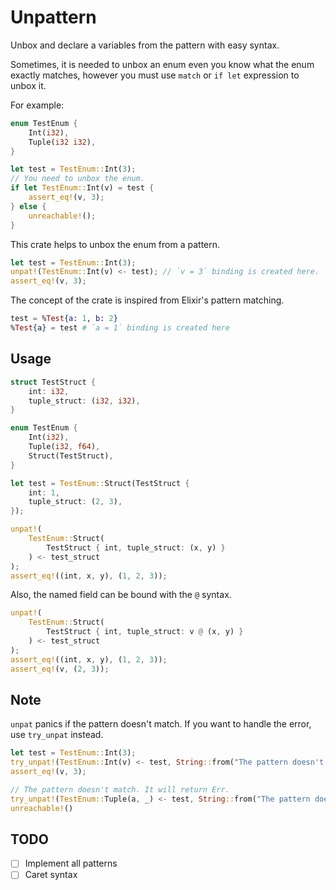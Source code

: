 # Unpattern

Unbox and declare a variables from the pattern with easy syntax.

Sometimes, it is needed to unbox an enum even you know what the enum exactly matches,
however you must use `match` or `if let` expression to unbox it.

For example:

```rust
enum TestEnum {
    Int(i32),
    Tuple(i32 i32),
}

let test = TestEnum::Int(3);
// You need to unbox the enum.
if let TestEnum::Int(v) = test {
    assert_eq!(v, 3);
} else {
    unreachable!();
}
```

This crate helps to unbox the enum from a pattern.

```rust
let test = TestEnum::Int(3);
unpat!(TestEnum::Int(v) <- test); // `v = 3` binding is created here.
assert_eq!(v, 3);
```

The concept of the crate is inspired from Elixir's pattern matching.

```elixir
test = %Test{a: 1, b: 2}
%Test{a} = test # `a = 1` binding is created here
```

## Usage

```rust
struct TestStruct {
    int: i32,
    tuple_struct: (i32, i32),
}

enum TestEnum {
    Int(i32),
    Tuple(i32, f64),
    Struct(TestStruct),
}

let test = TestEnum::Struct(TestStruct {
    int: 1,
    tuple_struct: (2, 3),
});

unpat!(
    TestEnum::Struct(
        TestStruct { int, tuple_struct: (x, y) }
    ) <- test_struct
);
assert_eq!((int, x, y), (1, 2, 3));
```

Also, the named field can be bound with the `@` syntax.

```rust
unpat!(
    TestEnum::Struct(
        TestStruct { int, tuple_struct: v @ (x, y) }
    ) <- test_struct
);
assert_eq!((int, x, y), (1, 2, 3));
assert_eq!(v, (2, 3));
```

## Note

`unpat` panics if the pattern doesn't match. If you want to handle the error, use `try_unpat` instead.

```rust
let test = TestEnum::Int(3);
try_unpat!(TestEnum::Int(v) <- test, String::from("The pattern doesn't match"));
assert_eq!(v, 3);

// The pattern doesn't match. It will return Err.
try_unpat!(TestEnum::Tuple(a, _) <- test, String::from("The pattern doesn't match"));
unreachable!()
```

## TODO

- [ ] Implement all patterns
- [ ] Caret syntax
